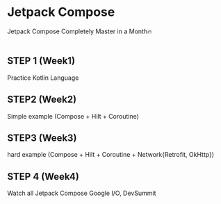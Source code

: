 # Jetpack Compose
Jetpack Compose Completely Master in a Month🔥
<br/>
<br/>
## STEP 1 (Week1)
Practice Kotlin Language 
<br/>
## STEP2 (Week2)
Simple example (Compose + Hilt + Coroutine)
<br/>
## STEP3 (Week3)
hard example (Compose + Hilt + Coroutine + Network{Retrofit, OkHttp})
<br/>
## STEP 4 (Week4)
Watch all Jetpack Compose Google I/O, DevSummit 
